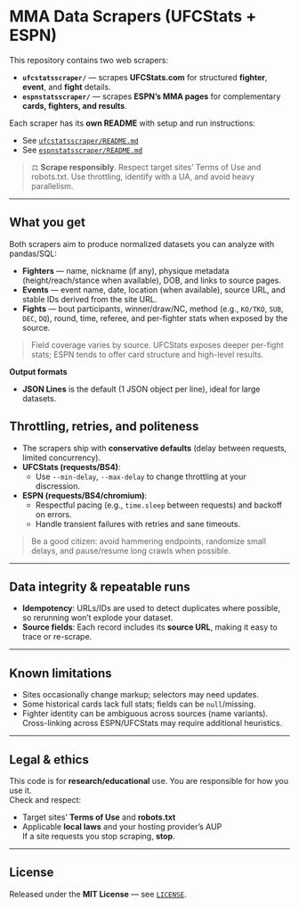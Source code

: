 # MMA Data Scrapers (UFCStats + ESPN)

This repository contains two web scrapers:

- **`ufcstatsscraper/`** — scrapes **UFCStats.com** for structured **fighter**, **event**, and **fight** details.
- **`espnstatsscraper/`** — scrapes **ESPN’s MMA pages** for complementary **cards, fighters, and results**.

Each scraper has its **own README** with setup and run instructions:
- See [`ufcstatsscraper/README.md`](./ufcstatsscraper/README.md)
- See [`espnstatsscraper/README.md`](./espnstatsscraper/README.md)

> ⚖️ **Scrape responsibly**. Respect target sites’ Terms of Use and robots.txt. Use throttling, identify with a UA, and avoid heavy parallelism.

---

## What you get

Both scrapers aim to produce normalized datasets you can analyze with pandas/SQL:

- **Fighters** — name, nickname (if any), physique metadata (height/reach/stance when available), DOB, and links to source pages.
- **Events** — event name, date, location (when available), source URL, and stable IDs derived from the site URL.
- **Fights** — bout participants, winner/draw/NC, method (e.g., `KO/TKO`, `SUB`, `DEC`, `DQ`), round, time, referee, and per-fighter stats when exposed by the source.

> Field coverage varies by source. UFCStats exposes deeper per-fight stats; ESPN tends to offer card structure and high-level results.

**Output formats**
- **JSON Lines** is the default (1 JSON object per line), ideal for large datasets.

## Throttling, retries, and politeness

- The scrapers ship with **conservative defaults** (delay between requests, limited concurrency).
- **UFCStats (requests/BS4)**:
  - Use `--min-delay`, `--max-delay` to change throttling at your discression.
- **ESPN (requests/BS4/chromium)**:
  - Respectful pacing (e.g., `time.sleep` between requests) and backoff on errors.
  - Handle transient failures with retries and sane timeouts.

> Be a good citizen: avoid hammering endpoints, randomize small delays, and pause/resume long crawls when possible.

---

## Data integrity & repeatable runs

- **Idempotency**: URLs/IDs are used to detect duplicates where possible, so rerunning won’t explode your dataset.
- **Source fields**: Each record includes its **source URL**, making it easy to trace or re-scrape.

---

## Known limitations

- Sites occasionally change markup; selectors may need updates.
- Some historical cards lack full stats; fields can be `null`/missing.
- Fighter identity can be ambiguous across sources (name variants). Cross-linking across ESPN/UFCStats may require additional heuristics.

---

## Legal & ethics

This code is for **research/educational** use. You are responsible for how you use it.  
Check and respect:
- Target sites’ **Terms of Use** and **robots.txt**
- Applicable **local laws** and your hosting provider’s AUP  
If a site requests you stop scraping, **stop**.

---

## License

Released under the **MIT License** — see [`LICENSE`](./LICENSE).
